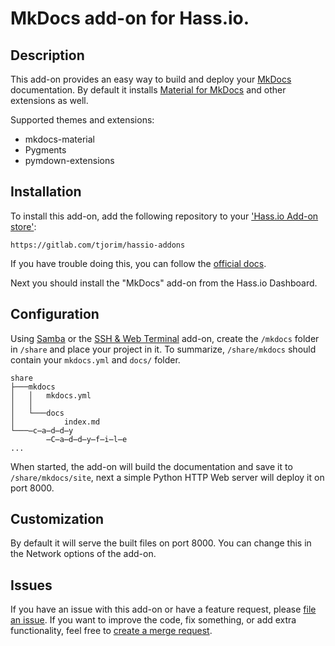 # MkDocs add-on for Hass.io.

## Description

This add-on provides an easy way to build and deploy your [MkDocs](https://www.mkdocs.org/) documentation.
By default it installs [Material for MkDocs](https://squidfunk.github.io/mkdocs-material/) and other extensions as well.

Supported themes and extensions:

-   mkdocs-material
-   Pygments
-   pymdown-extensions

## Installation

To install this add-on, add the following repository to your ['Hass.io Add-on store'](https://home-assistant.io/hassio/):

`https://gitlab.com/tjorim/hassio-addons`

If you have trouble doing this, you can follow the [official docs](https://home-assistant.io/hassio/installing_third_party_addons/).

Next you should install the "MkDocs" add-on from the Hass.io Dashboard.

## Configuration

Using [Samba](https://home-assistant.io/addons/samba/) or the [SSH & Web Terminal](https://github.com/hassio-addons/addon-ssh) add-on,
create the `/mkdocs` folder in `/share` and place your project in it.
To summarize, `/share/mkdocs` should contain your `mkdocs.yml` and `docs/` folder.

```
share
├───mkdocs
│   │   mkdocs.yml
│   │
│   └───docs
│           index.md
└───̶c̶a̶d̶d̶y
        ̶C̶a̶d̶d̶y̶f̶i̶l̶e
...
```

When started, the add-on will build the documentation and save it to `/share/mkdocs/site`,
next a simple Python HTTP Web server will deploy it on port 8000.

## Customization

By default it will serve the built files on port 8000.
You can change this in the Network options of the add-on.

## Issues

If you have an issue with this add-on or have a feature request, please [file an issue](https://gitlab.com/tjorim/hassio-addons/issues).
If you want to improve the code, fix something, or add extra functionality, feel free to [create a merge request](https://gitlab.com/tjorim/hassio-addons/merge_requests).
